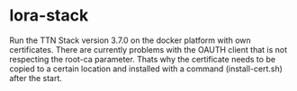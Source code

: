 # lora-stack
Run the TTN Stack version 3.7.0 on the docker platform with own certificates.
There are currently problems with the OAUTH client that is not respecting the root-ca parameter.
Thats why the certificate needs to be copied to a certain location and installed with a command (install-cert.sh)
after the start.
